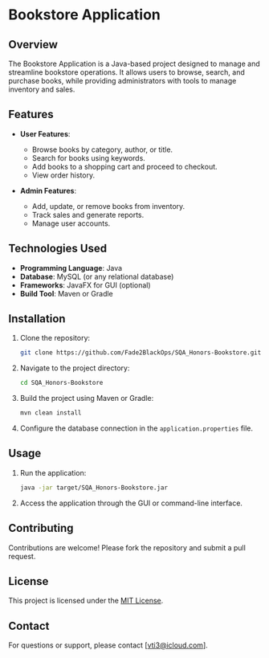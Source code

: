 # Bookstore Application

## Overview
The Bookstore Application is a Java-based project designed to manage and streamline bookstore operations. It allows users to browse, search, and purchase books, while providing administrators with tools to manage inventory and sales.

## Features
- **User Features**:
    - Browse books by category, author, or title.
    - Search for books using keywords.
    - Add books to a shopping cart and proceed to checkout.
    - View order history.

- **Admin Features**:
    - Add, update, or remove books from inventory.
    - Track sales and generate reports.
    - Manage user accounts.

## Technologies Used
- **Programming Language**: Java
- **Database**: MySQL (or any relational database)
- **Frameworks**: JavaFX for GUI (optional)
- **Build Tool**: Maven or Gradle

## Installation
1. Clone the repository:
     ```bash
     git clone https://github.com/Fade2BlackOps/SQA_Honors-Bookstore.git
     ```
2. Navigate to the project directory:
     ```bash
     cd SQA_Honors-Bookstore
     ```
3. Build the project using Maven or Gradle:
     ```bash
     mvn clean install
     ```
4. Configure the database connection in the `application.properties` file.

## Usage
1. Run the application:
     ```bash
     java -jar target/SQA_Honors-Bookstore.jar
     ```
2. Access the application through the GUI or command-line interface.

## Contributing
Contributions are welcome! Please fork the repository and submit a pull request.

## License
This project is licensed under the [MIT License](LICENSE).

## Contact
For questions or support, please contact [vti3@icloud.com].
